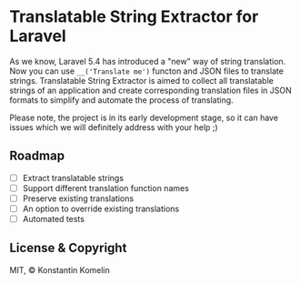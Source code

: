 # Translatable String Extractor for Laravel
As we know, Laravel 5.4 has introduced a "new" way of string translation.
Now you can use `__('Translate me')` functon and JSON files to translate strings.
Translatable String Extractor is aimed to collect all translatable strings of an application and create corresponding translation files in JSON formats to simplify and automate the process of translating.

Please note, the project is in its early development stage, so it can have issues which we will definitely address with your help ;)

## Roadmap

- [ ] Extract translatable strings
- [ ] Support different translation function names
- [ ] Preserve existing translations
- [ ] An option to override existing translations
- [ ] Automated tests

## License & Copyright

MIT, © Konstantin Komelin
